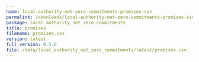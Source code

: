 ```yaml
---
name: local-authority-net-zero-commitments-promises-csv
permalink: /downloads/local-authority-net-zero-commitments-promises-csv/latest
package: local_authority_net_zero_commitments
title: promises
filename: promises.csv
version: latest
full_version: 0.5.0
file: /data/local_authority_net_zero_commitments/latest/promises.csv
---
```

